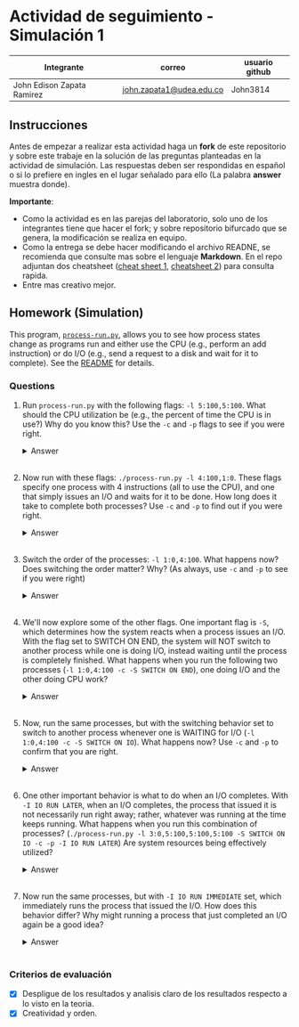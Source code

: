 # Actividad de seguimiento - Simulación 1

| Integrante                   | correo                   | usuario github          |
| ---------------------------- | ------------------------ | ----------------------- |
| John Edison Zapata Ramirez   | john.zapata1@udea.edu.co | John3814                |

## Instrucciones

Antes de empezar a realizar esta actividad haga un **fork** de este repositorio y sobre este trabaje en la solución de las preguntas planteadas en la actividad de simulación. Las respuestas deben ser respondidas en español o si lo prefiere en ingles en el lugar señalado para ello (La palabra **answer** muestra donde).

**Importante**:

- Como la actividad es en las parejas del laboratorio, solo uno de los integrantes tiene que hacer el fork; y sobre repositorio bifurcado que se genera, la modificación se realiza en equipo.
- Como la entrega se debe hacer modificando el archivo READNE, se recomienda que consulte mas sobre el lenguaje **Markdown**. En el repo adjuntan dos cheatsheet ([cheat sheet 1](Markdown_Cheat_Sheet.pdf), [cheatsheet 2](markdown-cheatsheet.pdf)) para consulta rapida.
- Entre mas creativo mejor.

## Homework (Simulation)

This program, [`process-run.py`](process-run.py), allows you to see how process states change as programs run and either use the CPU (e.g., perform an add instruction) or do I/O (e.g., send a request to a disk and wait for it to complete). See the [README](https://github.com/remzi-arpacidusseau/ostep-homework/blob/master/cpu-intro/README.md) for details.

### Questions

1. Run `process-run.py` with the following flags: `-l 5:100,5:100`. What should the CPU utilization be (e.g., the percent of time the CPU is in use?) Why do you know this? Use the `-c` and `-p` flags to see if you were right.


   <details>
   <summary>Answer</summary>
   As in the process list, we can see there are two processes, each with 5 `X` instructions, and with a CPU utilization percentage for both of them of 100% `Y`, i.e., there are no I/O instructions. Therefore, the total CPU utilization should be 100%.
   <br><br>
   This is confirmed by running the program like this:
   <br><br>

      | Time | PID: 0     | PID: 1     | CPU   | IOs    |
      |------|------------|------------|-------|--------|
      | 1    | RUN:cpu    | READY      | 1     |        |
      | 2    | RUN:cpu    | READY      | 1     |        |
      | 3    | RUN:cpu    | READY      | 1     |        |
      | 4    | RUN:cpu    | READY      | 1     |        |
      | 5    | RUN:cpu    | READY      | 1     |        |
      | 6    | DONE       | RUN:cpu    | 1     |        |
      | 7    | DONE       | RUN:cpu    | 1     |        |
      | 8    | DONE       | RUN:cpu    | 1     |        |
      | 9    | DONE       | RUN:cpu    | 1     |        |
      | 10   | DONE       | RUN:cpu    | 1     |        |

      **Stats:**  
      - **Total Time:** 10  
      - **CPU Busy:** 10 (100.00%)  
      - **IO Busy:** 0 (0.00%)  
      <br><br>
      ![CPU-VS-I/O](./img/1/cpu-vs-io.png)
      <br><br>
   </details>
   <br>

2. Now run with these flags: `./process-run.py -l 4:100,1:0`. These flags specify one process with 4 instructions (all to use the CPU), and one that simply issues an I/O and waits for it to be done. How long does it take to complete both processes? Use `-c` and `-p` to find out if you were right.

   <details>
   <summary>Answer</summary>
   For the first process, there are 4 instructions, all using the CPU exclusively, with no input/output (I/O) operations. Therefore, this process takes 4 time units to complete.<br><br>

   As for the second process, it consists of an I/O operation. This means that it initially uses the CPU to call the I/O instruction, and then enters the BLOCKED state. In this state, by default, it takes 5 time units to complete the operation. Once completed, the process returns to the CPU (if it is free) to complete execution. In total, this process takes 7 time units (2 on the CPU and 5 in the BLOCKED state).<br><br>

   Finally, we can deduce that it takes 11 time units to complete both processes.
   <br><br>

      | Time | PID: 0         | PID: 1           | CPU Busy | IO Busy |
      |------|-----------------|------------------|----------|---------|
      | 1    | RUN:cpu        | READY            | 1        | 0       |
      | 2    | RUN:cpu        | READY            | 1        | 0       |
      | 3    | RUN:cpu        | READY            | 1        | 0       |
      | 4    | RUN:cpu        | READY            | 1        | 0       |
      | 5    | DONE           | RUN:io           | 1        | 0       |
      | 6    | DONE           | BLOCKED          | 0        | 1       |
      | 7    | DONE           | BLOCKED          | 0        | 1       |
      | 8    | DONE           | BLOCKED          | 0        | 1       |
      | 9    | DONE           | BLOCKED          | 0        | 1       |
      | 10   | DONE           | BLOCKED          | 0        | 1       |
      | 11   | DONE           | RUN:io_done      | 1        | 0       |

      #### Estadísticas
      - Total Time: **11**
      - CPU Busy: **6** (54.55%)
      - IO Busy: **5** (45.45%)
   <br><br>
   ![CPU-vs-IO](./img/2/cpu-vs-io.png)
   <br><br>
   </details>
   <br>

3. Switch the order of the processes: `-l 1:0,4:100`. What happens now? Does switching the order matter? Why? (As always, use `-c` and `-p` to see if you were right)

   <details>
   <summary>Answer</summary>

   It does matter, since both processes execute in less time. That is, each one individually takes the same amount of time as in the previous case, but together they take much less time.<br><br>

   This is because, while the process with I/O instructions is in the BLOCKED state, the other process can take advantage of the free CPU to execute its instructions. This allows for better CPU utilization and allows both processes to complete their execution much faster.<br><br>


   | Time | PID: 0         | PID: 1           | CPU Busy | IO Busy |
   |------|-----------------|------------------|----------|---------|
   | 1    | RUN:io         | READY            | 1        | 0       |
   | 2    | BLOCKED        | RUN:cpu          | 1        | 1       |
   | 3    | BLOCKED        | RUN:cpu          | 1        | 1       |
   | 4    | BLOCKED        | RUN:cpu          | 1        | 1       |
   | 5    | BLOCKED        | RUN:cpu          | 1        | 1       |
   | 6    | BLOCKED        | DONE             | 0        | 1       |
   | 7    | RUN:io_done    | DONE             | 1        | 0       |

   #### Estadísticas
   - **Total Time:** **7** unidades de tiempo.
   - **CPU Busy:** **6** unidades (85.71%).
   - **IO Busy:** **5** unidades (71.43%).

   <br><br>
   ![CPU-VS-I/O](./img/3/cpu-vs-io.png)
   <br><br>
   </details>
   <br>

4. We'll now explore some of the other flags. One important flag is `-S`, which determines how the system reacts when a process issues an I/O. With the flag set to SWITCH ON END, the system will NOT switch to another process while one is doing I/O, instead waiting until the process is completely finished. What happens when you run the following two processes (`-l 1:0,4:100 -c -S SWITCH ON END`), one doing I/O and the other doing CPU work?

   <details>
   <summary>Answer</summary>
   Given the behavior defined by SWITCH ON END and the process list, even if the process that performs a single I/O call is executed first, the cost will be the same as if the CPU-only process were executed first. This results in a longer time required to complete both processes, in addition to wasting CPU usage based on the available time.
   <br><br>

      | Time | PID: 0         | PID: 1           | CPU Busy | IO Busy |
      |------|-----------------|------------------|----------|---------|
      | 1    | RUN:io         | READY            | 1        | 0       |
      | 2    | BLOCKED        | READY            | 0        | 1       |
      | 3    | BLOCKED        | READY            | 0        | 1       |
      | 4    | BLOCKED        | READY            | 0        | 1       |
      | 5    | BLOCKED        | READY            | 0        | 1       |
      | 6    | BLOCKED        | READY            | 0        | 1       |
      | 7    | RUN:io_done    | READY            | 1        | 0       |
      | 8    | DONE           | RUN:cpu          | 1        | 0       |
      | 9    | DONE           | RUN:cpu          | 1        | 0       |
      | 10   | DONE           | RUN:cpu          | 1        | 0       |
      | 11   | DONE           | RUN:cpu          | 1        | 0       |

      #### Estadísticas
      - **Total Time:** **11** unidades de tiempo.
      - **CPU Busy:** **6** unidades (54.55%).
      - **IO Busy:** **5** unidades (45.45%).

      <br><br>
      ![CPU-VS-I/O](./img/4/cpu-vs-io.png)
      <br><br>
   </details>
   <br>

5. Now, run the same processes, but with the switching behavior set to switch to another process whenever one is WAITING for I/O (`-l 1:0,4:100 -c -S SWITCH ON IO`). What happens now? Use `-c` and `-p` to confirm that you are right.

   <details>
   <summary>Answer</summary>
   In this case, the behavior defined by the SWITCH_ON_IO instruction is equivalent to the second case, as it specifies that the system will switch to another process when one is executing an input/output (I/O) instruction. With the same two processes running, the total time required to complete them is 7 units.<br><br>

   This model allows for better CPU utilization based on the available time. Furthermore, with a larger number of processes, the efficiency improvement would be more significant.<br><br>
   
      | Time | PID: 0         | PID: 1           | CPU Busy | IO Busy |
      |------|-----------------|------------------|----------|---------|
      | 1    | RUN:io         | READY            | 1        | 0       |
      | 2    | BLOCKED        | RUN:cpu          | 1        | 1       |
      | 3    | BLOCKED        | RUN:cpu          | 1        | 1       |
      | 4    | BLOCKED        | RUN:cpu          | 1        | 1       |
      | 5    | BLOCKED        | RUN:cpu          | 1        | 1       |
      | 6    | BLOCKED        | DONE             | 0        | 1       |
      | 7    | RUN:io_done    | DONE             | 1        | 0       |

      #### Estadísticas
      - **Total Time:** **7** unidades de tiempo.
      - **CPU Busy:** **6** unidades (85.71%).
      - **IO Busy:** **5** unidades (71.43%).
      <br><br>
      ![CPU-VS-I/O](./img/5/cpu-vs-io.png)
      <br><br>
   </details>
   <br>

6. One other important behavior is what to do when an I/O completes. With `-I IO RUN LATER`, when an I/O completes, the process that issued it is not necessarily run right away; rather, whatever was running at the time keeps running. What happens when you run this combination of processes? (`./process-run.py -l 3:0,5:100,5:100,5:100 -S SWITCH ON IO -c -p -I IO RUN LATER`) Are system resources being effectively utilized?

   <details>
   <summary>Answer</summary>
   In this specific case, as described for the IO_RUN_LATER parameter and based on the process list, the following happens: first, process 0 executes its first I/O instruction, which causes it to enter the BLOCKED state. While process 0 is in this state and the CPU is free, process 1's instructions, which are CPU-only (5 instructions), begin executing.<br><br>

   When process 0 completes its I/O instruction, it is not executed immediately, but moves to the end of the queue in the READY state. It can only execute again when all the processes ahead in the queue have finished. In this case, this means that it cannot execute another I/O instruction until the other processes finish.<br><br>

   Finally, when process 0 can execute its instructions again, since the other processes (which only have CPU-only instructions) have already finished, each time it enters the BLOCKED state, the CPU is left unused. This results in a waste of available resources and reduced performance in terms of time efficiency.
   <br><br>

   | Time | PID: 0         | PID: 1           | PID: 2           | PID: 3           | CPU Busy | IO Busy |
   |------|-----------------|------------------|------------------|------------------|----------|---------|
   | 1    | RUN:io         | READY            | READY            | READY            | 1        | 0       |
   | 2    | BLOCKED        | RUN:cpu          | READY            | READY            | 1        | 1       |
   | 3    | BLOCKED        | RUN:cpu          | READY            | READY            | 1        | 1       |
   | 4    | BLOCKED        | RUN:cpu          | READY            | READY            | 1        | 1       |
   | 5    | BLOCKED        | RUN:cpu          | READY            | READY            | 1        | 1       |
   | 6    | BLOCKED        | RUN:cpu          | READY            | READY            | 1        | 1       |
   | 7    | READY          | DONE             | RUN:cpu          | READY            | 1        | 0       |
   | 8    | READY          | DONE             | RUN:cpu          | READY            | 1        | 0       |
   | 9    | READY          | DONE             | RUN:cpu          | READY            | 1        | 0       |
   | 10   | READY          | DONE             | RUN:cpu          | READY            | 1        | 0       |
   | 11   | READY          | DONE             | RUN:cpu          | READY            | 1        | 0       |
   | 12   | READY          | DONE             | DONE             | RUN:cpu          | 1        | 0       |
   | 13   | READY          | DONE             | DONE             | RUN:cpu          | 1        | 0       |
   | 14   | READY          | DONE             | DONE             | RUN:cpu          | 1        | 0       |
   | 15   | READY          | DONE             | DONE             | RUN:cpu          | 1        | 0       |
   | 16   | READY          | DONE             | DONE             | RUN:cpu          | 1        | 0       |
   | 17   | RUN:io_done    | DONE             | DONE             | DONE             | 1        | 0       |
   | 18   | RUN:io         | DONE             | DONE             | DONE             | 1        | 0       |
   | 19   | BLOCKED        | DONE             | DONE             | DONE             | 0        | 1       |
   | 20   | BLOCKED        | DONE             | DONE             | DONE             | 0        | 1       |
   | 21   | BLOCKED        | DONE             | DONE             | DONE             | 0        | 1       |
   | 22   | BLOCKED        | DONE             | DONE             | DONE             | 0        | 1       |
   | 23   | BLOCKED        | DONE             | DONE             | DONE             | 0        | 1       |
   | 24   | RUN:io_done    | DONE             | DONE             | DONE             | 1        | 0       |
   | 25   | RUN:io         | DONE             | DONE             | DONE             | 1        | 0       |
   | 26   | BLOCKED        | DONE             | DONE             | DONE             | 0        | 1       |
   | 27   | BLOCKED        | DONE             | DONE             | DONE             | 0        | 1       |
   | 28   | BLOCKED        | DONE             | DONE             | DONE             | 0        | 1       |
   | 29   | BLOCKED        | DONE             | DONE             | DONE             | 0        | 1       |
   | 30   | BLOCKED        | DONE             | DONE             | DONE             | 0        | 1       |
   | 31   | RUN:io_done    | DONE             | DONE             | DONE             | 1        | 0       |

   #### Estadísticas
   - **Total Time:** **31** unidades de tiempo.
   - **CPU Busy:** **21** unidades (67.74%).
   - **IO Busy:** **15** unidades (48.39%).
   <br><br>
   ![CPU-VS-I/O](./img/6/cpu-vs-io.png)
   <br><br>
   </details>
   <br>

7. Now run the same processes, but with `-I IO RUN IMMEDIATE` set, which immediately runs the process that issued the I/O. How does this behavior differ? Why might running a process that just completed an I/O again be a good idea?

   <details>
   <summary>Answer</summary>   
   In this case, the main difference lies in the behavior defined by the IO_RUN_IMMEDIATE parameter. When a process completes an input/output (I/O) instruction, it immediately proceeds to execute the next instruction on the CPU, without having to wait in the READY process queue. This allows process 0, which has multiple I/O instructions, to execute immediately each time it completes an instruction. <br><br>

   While process 0 is in the BLOCKED state, other processes can take advantage of the CPU availability to execute their own instructions. This results in more efficient CPU utilization, significantly reducing the total time required to complete all processes. This behavior improves resource utilization.
   <br><br>

      | Time | PID: 0         | PID: 1           | PID: 2           | PID: 3           | CPU Busy | IO Busy |
      |------|-----------------|------------------|------------------|------------------|----------|---------|
      | 1    | RUN:io         | READY            | READY            | READY            | 1        | 0       |
      | 2    | BLOCKED        | RUN:cpu          | READY            | READY            | 1        | 1       |
      | 3    | BLOCKED        | RUN:cpu          | READY            | READY            | 1        | 1       |
      | 4    | BLOCKED        | RUN:cpu          | READY            | READY            | 1        | 1       |
      | 5    | BLOCKED        | RUN:cpu          | READY            | READY            | 1        | 1       |
      | 6    | BLOCKED        | RUN:cpu          | READY            | READY            | 1        | 1       |
      | 7    | RUN:io_done    | DONE             | READY            | READY            | 1        | 0       |
      | 8    | RUN:io         | DONE             | READY            | READY            | 1        | 0       |
      | 9    | BLOCKED        | DONE             | RUN:cpu          | READY            | 1        | 1       |
      | 10   | BLOCKED        | DONE             | RUN:cpu          | READY            | 1        | 1       |
      | 11   | BLOCKED        | DONE             | RUN:cpu          | READY            | 1        | 1       |
      | 12   | BLOCKED        | DONE             | RUN:cpu          | READY            | 1        | 1       |
      | 13   | BLOCKED        | DONE             | RUN:cpu          | READY            | 1        | 1       |
      | 14   | RUN:io_done    | DONE             | DONE             | READY            | 1        | 0       |
      | 15   | RUN:io         | DONE             | DONE             | READY            | 1        | 0       |
      | 16   | BLOCKED        | DONE             | DONE             | RUN:cpu          | 1        | 1       |
      | 17   | BLOCKED        | DONE             | DONE             | RUN:cpu          | 1        | 1       |
      | 18   | BLOCKED        | DONE             | DONE             | RUN:cpu          | 1        | 1       |
      | 19   | BLOCKED        | DONE             | DONE             | RUN:cpu          | 1        | 1       |
      | 20   | BLOCKED        | DONE             | DONE             | RUN:cpu          | 1        | 1       |
      | 21   | RUN:io_done    | DONE             | DONE             | DONE             | 1        | 0       |

      #### Estadísticas
      - **Total Time:** **21** unidades de tiempo.
      - **CPU Busy:** **21** unidades (100.00%).
      - **IO Busy:** **15** unidades (71.43%).
      <br><br>
      ![CPU-VS-I/O](./img/7/cpu-vs-io.png)
      <br><br>
   </details>
   <br>

### Criterios de evaluación

- [x] Despligue de los resultados y analisis claro de los resultados respecto a lo visto en la teoria.
- [x] Creatividad y orden.
